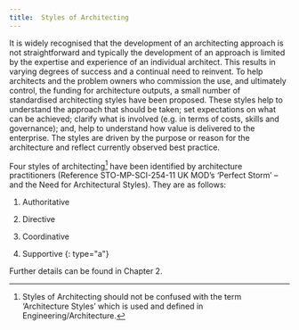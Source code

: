 ```yaml
---
title:  Styles of Architecting
---
```


It is widely recognised that the development of an architecting approach is not
straightforward and typically the development of an approach is limited by the
expertise and experience of an individual architect. This results in varying degrees of
success and a continual need to reinvent. To help architects and the problem owners
who commission the use, and ultimately control, the funding for architecture outputs,
a small number of standardised architecting styles have been proposed. These styles
help to understand the approach that should be taken; set expectations on what can
be achieved; clarify what is involved (e.g. in terms of costs, skills and governance);
and, help to understand how value is delivered to the enterprise. The styles are
driven by the purpose or reason for the architecture and reflect currently observed
best practice.

Four styles of architecting[^styles-of-architecting] have been identified by architecture practitioners (Reference STO-MP-SCI-254-11 UK MOD’s ‘Perfect Storm’ – and the Need for Architectural Styles). They are as follows:

1.  Authoritative

2.  Directive

3.  Coordinative

4.  Supportive
{: type="a"}

Further details can be found in Chapter 2.

[^styles-of-architecting]: Styles of Architecting should not be confused with the term ‘Architecture Styles’ which is used and defined in Engineering/Architecture.

